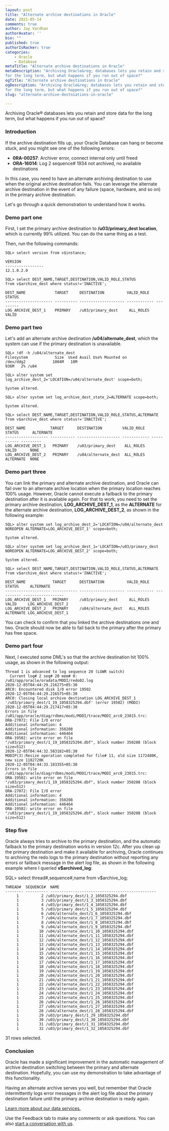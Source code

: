 ```yaml
---
layout: post
title: "Alternate archive destinations in Oracle"
date: 2021-05-14
comments: true
author: Jay Vardhan
authorAvatar: ''
bio: ""
published: true
authorIsRacker: true
categories:
    - Oracle
    - Database
metaTitle: "Alternate archive destinations in Oracle"
metaDescription: "Archiving Oracle&reg; databases lets you retain and store data
for the long term, but what happens if you run out of space?"
ogTitle: "Alternate archive destinations in Oracle"
ogDescription: "Archiving Oracle&reg; databases lets you retain and store data
for the long term, but what happens if you run out of space?"
slug: "alternate-archive-destniations-in-oracle"

---
```


Archiving Oracle&reg; databases lets you retain and store data for the long term,
but what happens if you run out of space?

<!--more-->

### Introduction

If the archive destination fills up, your Oracle Database can hang or become
stuck, and you might see one of the following errors:

- **0RA-00257**: Archiver error, connect internal only until freed
- **ORA-16014**: Log 2 sequence# 1934 not archived, no available destinations

In this case, you need to have an alternate archiving destination to use when
the original archive destination fails. You can leverage the alternate archive
destination in the event of any failure (space, hardware, and so on) in the
primary archive destination.

Let's go through a quick demonstration to understand how it works.

### Demo part one

First, I set the primary archive destination to **/u03/primary_dest location**,
which is currently 99% utilized. You can do the same thing as a test.

Then, run the following commands:

    SQL> select version from v$instance;

    VERSION
    -----------------
    12.1.0.2.0

    SQL> select DEST_NAME,TARGET,DESTINATION,VALID_ROLE,STATUS 
    from v$archive_dest where status!='INACTIVE';

    DEST_NAME             TARGET     DESTINATION          VALID_ROLE   STATUS
    --------------------- ---------- -------------------- ------------ ---------
    LOG_ARCHIVE_DEST_1    PRIMARY    /u03/primary_dest     ALL_ROLES    VALID

### Demo part two

Let's add an alternate archive destination **/u04/alternate_dest**, which the
system can use if the primary destination is unavailable.

    SQL> !df -h /u04/alternate_dest
    Filesystem            Size  Used Avail Use% Mounted on
    /dev/ddg2            1004M   18M 
    936M   2% /u04

    SQL> alter system set log_archive_dest_2='LOCATION=/u04/alternate_dest' scope=both;

    System altered.

    SQL> alter system set log_archive_dest_state_2=ALTERNATE scope=both;

    System altered.

    SQL> select DEST_NAME,TARGET,DESTINATION,VALID_ROLE,STATUS,ALTERNATE from v$archive_dest where status!='INACTIVE';

    DEST_NAME           TARGET      DESTINATION         VALID_ROLE   STATUS      ALTERNATE
    ------------------- ----------- ------------------- ------------ ----------- ---------
    LOG_ARCHIVE_DEST_1   PRIMARY    /u03/primary_dest    ALL_ROLES    VALID      NONE
    LOG_ARCHIVE_DEST_2   PRIMARY    /u04/alternate_dest  ALL_ROLES    ALTERNATE  NONE

### Demo part three

You can link the primary and alternate archive destination, and Oracle can fail
over to an alternate archive location when the primary location reaches 100% usage.
However, Oracle cannot execute a failback to the primary destination after it is
available again. For that to work, you need to set the primary archive destination,
**LOG_ARCHIVE_DEST_1**, as the **ALTERNATE** for the alternate archive destination,
**LOG_ARCHIVE_DEST_2**, as shown in the following example:

    SQL> alter system set log_archive_dest_2='LOCATION=/u04/alternate_dest 
    NOREOPEN ALTERNATE=LOG_ARCHIVE_DEST_1' scope=both;

    System altered.

    SQL> alter system set log_archive_dest_1='LOCATION=/u03/primary_dest
    NOREOPEN ALTERNATE=LOG_ARCHIVE_DEST_2' scope=both;

    System altered.

    SQL> select DEST_NAME,TARGET,DESTINATION,VALID_ROLE,STATUS,ALTERNATE
    from v$archive_dest where status!='INACTIVE';

    DEST_NAME            TARGET      DESTINATION          VALID_ROLE   STATUS     ALTERNATE
    -------------------- ----------- -------------------- ------------ ---------- ------------------
    LOG_ARCHIVE_DEST_1   PRIMARY     /u03/primary_dest     ALL_ROLES    VALID     LOG_ARCHIVE_DEST_2
    LOG_ARCHIVE_DEST_2   PRIMARY     /u04/alternate_dest   ALL_ROLES    ALTERNATE LOG_ARCHIVE_DEST_1

You can check to confirm that you linked the archive destinations one and two.
Oracle should now be able to fail back to the primary after the primary has free
space.

### Demo part four

Next, I executed some DML's so that the archive destination hit 100% usage, as
shown in the following output:

    Thread 1 is advanced to log sequence 20 (LGWR switch)
      Current log# 2 seq# 20 mem# 0: /u01/app/oracle/oradata/MODI/redo02.log
    2020-12-05T04:44:29.216275+05:30
    ARC0: Encountered disk I/O error 19502
    2020-12-05T04:44:29.216575+05:30
    ARC0: Closing local archive destination LOG_ARCHIVE_DEST_1 '/u03/primary_dest/1_19_1058325294.dbf' (error 19502) (MODI)
    2020-12-05T04:44:29.217417+05:30
    Errors in file /u01/app/oracle/diag/rdbms/modi/MODI/trace/MODI_arc0_23015.trc:
    ORA-27072: File I/O error
    Additional information: 4
    Additional information: 350208
    Additional information: 446464
    ORA-19502: write error on file "/u03/primary_dest/1_19_1058325294.dbf", block number 350208 (block size=512)
    2020-12-05T04:44:32.583182+05:30
    MODIP(3):Resize operation completed for file# 11, old size 1172480K, new size 1182720K
    2020-12-05T04:44:33.183355+05:30
    Errors in file /u01/app/oracle/diag/rdbms/modi/MODI/trace/MODI_arc0_23015.trc:
    ORA-19502: write error on file "/u03/primary_dest/1_19_1058325294.dbf", block number 350208 (block size=512)
    ORA-27072: File I/O error
    Additional information: 4
    Additional information: 350208
    Additional information: 446464
    ORA-19502: write error on file "/u03/primary_dest/1_19_1058325294.dbf", block number 350208 (block size=512)

### Step five

Oracle always tries to archive to the primary destination, and the automatic
failback to the primary destination works in version 12c. After you clean up the
primary destination and make it available for archiving, Oracle continues to
archiving the redo logs to the primary destination without reporting any errors
or failback message in the alert log file, as shown in the following example
where I queried **v$archived_log**:

SQL>  select thread#,sequence#,name from v$archive_log;

    THREAD#  SEQUENCE#  NAME
    -------- ---------- -----------------------------------------------
         1          2 /u03/primary_dest/1_2_1058325294.dbf
         1          3 /u03/primary_dest/1_3_1058325294.dbf
         1          4 /u03/primary_dest/1_4_1058325294.dbf
         1          5 /u03/primary_dest/1_5_1058325294.dbf
         1          6 /u04/alternate_dest/1_6_1058325294.dbf
         1          7 /u04/alternate_dest/1_7_1058325294.dbf
         1          8 /u04/alternate_dest/1_8_1058325294.dbf
         1          9 /u04/alternate_dest/1_9_1058325294.dbf
         1         10 /u04/alternate_dest/1_10_1058325294.dbf
         1         11 /u04/alternate_dest/1_11_1058325294.dbf
         1         12 /u04/alternate_dest/1_12_1058325294.dbf
         1         13 /u04/alternate_dest/1_13_1058325294.dbf
         1         14 /u04/alternate_dest/1_14_1058325294.dbf
         1         15 /u04/alternate_dest/1_15_1058325294.dbf
         1         16 /u04/alternate_dest/1_16_1058325294.dbf
         1         17 /u04/alternate_dest/1_17_1058325294.dbf
         1         18 /u04/alternate_dest/1_18_1058325294.dbf
         1         19 /u04/alternate_dest/1_19_1058325294.dbf
         1         20 /u04/alternate_dest/1_20_1058325294.dbf
         1         21 /u04/alternate_dest/1_21_1058325294.dbf
         1         22 /u04/alternate_dest/1_22_1058325294.dbf
         1         23 /u04/alternate_dest/1_23_1058325294.dbf
         1         24 /u04/alternate_dest/1_24_1058325294.dbf
         1         25 /u04/alternate_dest/1_25_1058325294.dbf
         1         26 /u04/alternate_dest/1_26_1058325294.dbf
         1         27 /u04/alternate_dest/1_27_1058325294.dbf
         1         28 /u04/alternate_dest/1_28_1058325294.dbf
         1         29 /u03/primary_dest/1_29_1058325294.dbf
         1         30 /u03/primary_dest/1_30_1058325294.dbf
         1         31 /u03/primary_dest/1_31_1058325294.dbf
         1         32 /u03/primary_dest/1_32_1058325294.dbf

31 rows selected.

### Conclusion

Oracle has made a significant improvement in the automatic management of archive
destination switching between the primary and alternate destination.  Hopefully,
you can use my demonstration to take advantage of this functionality.

Having an alternate archive serves you well, but remember that Oracle
intermittently logs error messages in the alert log file about the primary
destination failure until the primary archive destination is ready again.

<a class="cta blue" id="cta" href="https://www.rackspace.com/data/databases">Learn more about our data services.</a>

Use the Feedback tab to make any comments or ask questions. You can also [start a conversation with us](https://www.rackspace.com/contact).
